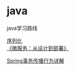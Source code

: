 # java
java学习路线


<a href="https://www.ibm.com/developerworks/cn/java/j-lo-serial/" target="_blank">序列化 </a><br/>
<a href="https://github.com/DocsHome/microservices" target="_blank">《微服务：从设计到部署》 </a>

<a href="https://juejin.im/entry/5a8fe57e5188255de201062b" target="_blank">Spring事务传播行为详解 </a>
